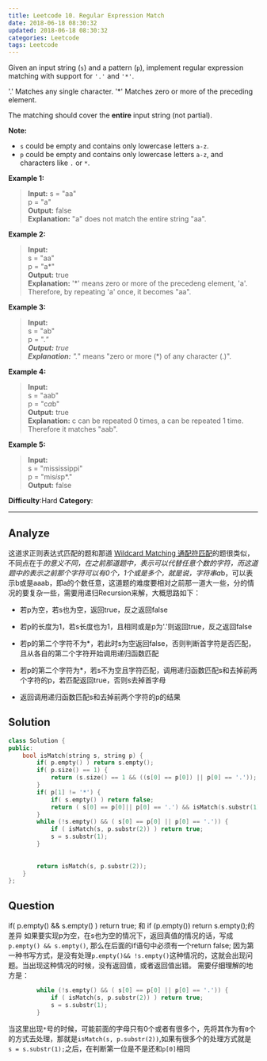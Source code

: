 ```yaml
---
title: Leetcode 10. Regular Expression Match
date: 2018-06-18 08:30:32
updated: 2018-06-18 08:30:32
categories: Leetcode
tags: Leetcode
---
```


﻿Given an input string (`s`) and a pattern (`p`), implement regular expression matching with support for  `'.'`  and  `'*'`.

'.' Matches any single character.
'*' Matches zero or more of the preceding element.

The matching should cover the  **entire**  input string (not partial).

**Note:**

-   `s` could be empty and contains only lowercase letters  `a-z`.
-   `p`  could be empty and contains only lowercase letters  `a-z`, and characters like `.` or `*`.
<!-- more -->
**Example 1:**

> **Input:**
> s = "aa"  
> p = "a"  
> **Output:** false  
> **Explanation:** "a" does not match the entire string "aa".  
<!--more-->

**Example 2:**  
>**Input:**  
s = "aa"  
p = "a*"  
**Output:** true  
**Explanation:** '*' means zero or more of the precedeng element, 'a'. Therefore, by repeating 'a' once, it becomes "aa".

**Example 3:**

>**Input:**  
s = "ab"  
p = ".*"  
**Output:** true  
**Explanation:** ".*" means "zero or more (*) of any character (.)".  

**Example 4:**
>**Input:**  
s = "aab"  
p = "c*a*b"  
**Output:** true  
**Explanation:** c can be repeated 0 times, a can be repeated 1 time. Therefore it matches "aab".  

**Example 5:**

>**Input:**  
s = "mississippi"  
p = "mis*is*p*."  
**Output:** false  


**Difficulty**:Hard
**Category**:  
<!--more-->
*****

## Analyze
这道求正则表达式匹配的题和那道 [Wildcard Matching 通配符匹配](http://www.cnblogs.com/grandyang/p/4401196.html)的题很类似，不同点在于*的意义不同，在之前那道题中，*表示可以代替任意个数的字符，而这道题中的*表示之前那个字符可以有0个，1个或是多个，就是说，字符串a*b，可以表示b或是aaab，即a的个数任意，这道题的难度要相对之前那一道大一些，分的情况的要复杂一些，需要用递归Recursion来解，大概思路如下：

- 若p为空，若s也为空，返回true，反之返回false

- 若p的长度为1，若s长度也为1，且相同或是p为'.'则返回true，反之返回false

- 若p的第二个字符不为*，若此时s为空返回false，否则判断首字符是否匹配，且从各自的第二个字符开始调用递归函数匹配

- 若p的第二个字符为*，若s不为空且字符匹配，调用递归函数匹配s和去掉前两个字符的p，若匹配返回true，否则s去掉首字母

- 返回调用递归函数匹配s和去掉前两个字符的p的结果
## Solution
```cpp
class Solution {
public:
    bool isMatch(string s, string p) {
        if( p.empty() ) return s.empty();
        if( p.size() == 1) {
            return (s.size() == 1 && ((s[0] == p[0]) || p[0] == '.'));
        }
        if( p[1] != '*') {
            if( s.empty() ) return false;
            return ( s[0] == p[0]|| p[0] == '.') && isMatch(s.substr(1), p.substr(1));
        }
        while (!s.empty() && ( s[0] == p[0] || p[0] == '.')) {
            if ( isMatch(s, p.substr(2)) ) return true;
            s = s.substr(1);
        }
    
        
        return isMatch(s, p.substr(2));
    }
};
```

## Question
 if( p.empty() && s.empty() ) return true; 和 if (p.empty()) return s.empty();的差异
 如果要实现p为空，在s也为空的情况下，返回真值的情况的话，写成`p.empty() && s.empty()`, 那么在后面的if语句中必须有一个return false; 因为第一种书写方式，是没有处理`p.empty()&& !s.empty()`这种情况的，这就会出现问题。当出现这种情况的时候，没有返回值，或者返回值出错。
需要仔细理解的地方是：
```cpp
        while (!s.empty() && ( s[0] == p[0] || p[0] == '.')) {
            if ( isMatch(s, p.substr(2)) ) return true;
            s = s.substr(1);
        }
```
当这里出现`*`号的时候，可能前面的字母只有0个或者有很多个，先将其作为有`0`个的方式去处理，那就是`isMatch(s, p.substr(2))`,如果有很多个的处理方式就是` s = s.substr(1);`之后，在判断第一位是不是还和`p[0]`相同
